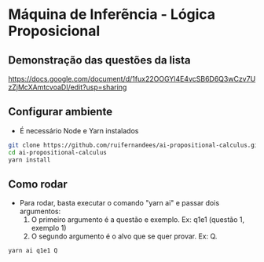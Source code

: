 # Máquina de Inferẽncia - Lógica Proposicional

## Demonstração das questões da lista
https://docs.google.com/document/d/1fux22OOGYl4E4vcSB6D6Q3wCzv7UzZjMcXAmtcvoaDI/edit?usp=sharing

## Configurar ambiente
- É necessário Node e Yarn instalados
```sh
git clone https://github.com/ruifernandees/ai-propositional-calculus.git
cd ai-propositional-calculus
yarn install
```

## Como rodar
- Para rodar, basta executar o comando "yarn ai" e passar dois argumentos:
    1. O primeiro argumento é a questão e exemplo. Ex: q1e1 (questão 1, exemplo 1)
    2. O segundo argumento é o alvo que se quer provar. Ex: Q.
```sh
yarn ai q1e1 Q
```
